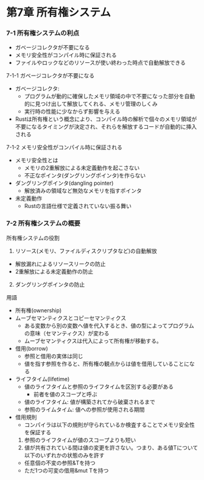 第7章 所有権システム
=================

### 7-1 所有権システムの利点

- ガベージコレクタが不要になる
- メモリ安全性がコンパイル時に保証される
- ファイルやロックなどのリソースが使い終わった時点で自動解放できる

7-1-1 ガベージコレクタが不要になる

- ガベージコレクタ:
  - プログラムが動的に確保したメモリ領域の中で不要になった部分を自動的に見つけ出して解放してくれる、メモリ管理のしくみ
  - 実行時の性能に少なからず影響を与える
- Rustは所有権という概念により、コンパイル時の解析で個々のメモリ領域が不要になるタイミングが決定され、それらを解放するコードが自動的に挿入される

7-1-2 メモリ安全性がコンパイル時に保証される

- メモリ安全性とは
  - メモリの2重解放による未定義動作を起こさない
  - 不正なポインタ(ダングリングポインタ)を作らない
- ダングリングポインタ(dangling pointer)
  - 解放済みの領域など無効なメモリを指すポインタ
- 未定義動作
  - Rustの言語仕様で定義されていない振る舞い

### 7-2 所有権システムの概要

所有権システムの役割

1. リソース(メモリ、ファイルディスクリプタなど)の自動解放
  - 解放漏れによるリソースリークの防止
  - 2重解放による未定義動作の防止
2. ダングリングポインタの防止

用語

- 所有権(ownership)
- ムーブセマンティクスとコピーセマンティクス
  - ある変数から別の変数へ値を代入するとき、値の型によってプログラムの意味（セマンティクス）が変わる
  - ムーブセマンティクスは代入によって所有権が移動する。
- 借用(borrow)
  - 参照と借用の実体は同じ
  - 値を指す参照を作ると、所有権の観点からは値を借用していることになる
- ライフタイム(lifetime)
  - 値のライフタイムと参照のライフタイムを区別する必要がある
    - 前者を値のスコープと呼ぶ
  - 値のライフタイム: 値が構築されてから破棄されるまで
  - 参照のライムタイム: 値への参照が使用される期間
- 借用規則
  - コンパイラは以下の規則が守られているか検査することでメモリ安全性を保証する
  1. 参照のライフタイムが値のスコープよりも短い
  2. 値が共有されている間は値の変更を許さない。つまり、ある値Tについて以下のいずれかの状態のみを許す
    - 任意個の不変の参照&Tを持つ
    - ただ1つの可変の借用&mut Tを持つ
